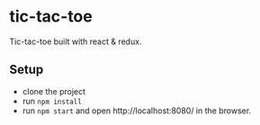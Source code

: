 # tic-tac-toe
Tic-tac-toe built with react &amp; redux.

## Setup
* clone the project
* run `npm install`
* run `npm start` and open http://localhost:8080/ in the browser.
